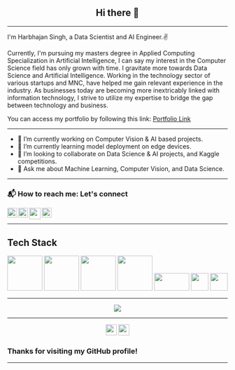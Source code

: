 <h2 align="center">Hi there 👋</h2>

---
I'm Harbhajan Singh, a Data Scientist and AI Engineer.:v:

Currently, I'm pursuing my masters degree in Applied Computing Specialization in Artificial Intelligence, I can say my interest in the Computer Science field has only grown with time. I gravitate more towards Data Science and Artificial Intelligence. Working in the technology sector of various startups and MNC, have helped me gain relevant experience in the industry. As businesses today are becoming more inextricably linked with information technology, I strive to utilize my expertise to bridge the gap between technology and business.

You can access my portfolio by following this link: [Portfolio Link](https://harbhajan21.github.io/hs21.github.io/)

---

- 🔭 I’m currently working on Computer Vision & AI based projects.
- 🌱 I’m currently learning model deployment on edge devices.
- 👯 I’m looking to collaborate on Data Science & AI projects, and Kaggle competitions.
- 💬 Ask me about Machine Learning, Computer Vision, and Data Science.

---

### 📬 How to reach me: Let's connect
<a href="https://twitter.com/Harbhajan2105">
  <img align="left" alt="twitter" | Twitter" width="22px" src="https://cdn.jsdelivr.net/npm/simple-icons@v3/icons/twitter.svg" />
</a>
<a href="https://www.linkedin.com/in/harbhajansingh21/">
  <img align="left" alt="linkedin" width="22px" src="https://cdn.jsdelivr.net/npm/simple-icons@v3/icons/linkedin.svg" />
</a>
<a href="https://www.kaggle.com/harbhajansingh21">
  <img alt="Kaggle" width="22px" src="https://cdn.jsdelivr.net/npm/simple-icons@v3/icons/kaggle.svg" />
</a>
<a href="mailto:singh.bhajji2105@gmail.com">
  <img align="left" width="26px" src="https://cdn.jsdelivr.net/npm/simple-icons@v3/icons/gmail.svg" />
</a>
                                                                                                   
---

<h2 align="left">Tech Stack</h2>

<img src = https://matplotlib.org/3.2.1/_images/sphx_glr_logos2_003.png width="80">   <img src = https://miro.medium.com/max/765/1*cyXCE-JcBelTyrK-58w6_Q.png width="80">   <img src = https://www.freecodecamp.org/news/content/images/2020/07/pandas-logo.png width="80">   <img src=http://amueller.github.io/img/scikit-learn-logo.png width = "80">   <img height="40" src=https://github.com/opencv/opencv/blob/master/samples/data/opencv-logo.png width = "80">  <img src="https://github.com/microsoft/PowerBI-Icons/blob/main/PNG/Power-BI.png" width="40" height="40"/>   <img src="https://camo.githubusercontent.com/c13034cf5ce18abda1a57109359a1d8656ba197b60a4c8c2bfd9cf95ad4824ca/68747470733a2f2f63646e6c2e74626c7366742e636f6d2f73697465732f64656661756c742f66696c65732f70616765732f7461626c6561756c6f676f5f686967687265732e706e67" width="40" height="40"/>

---

<p align="center">
  <a href="https://skillicons.dev">
    <img src="https://skillicons.dev/icons?i=py,pytorch,tensorflow,flask,r,mysql,raspberrypi,gcp,azure,git,kubernetes,docker,c,ai,latex,linux,sqlite,vscode" />
  </a>
</p>
                                                                                                                               
                                                                                                                               
---

<p align=center>
<img height="25" src="https://badges.pufler.dev/visits/harbhajan21/harbhajan21?color=black&logo=github" />
<img height="25" src="https://komarev.com/ghpvc/?username=harbhajan21&color=brightgreen" />
<a href="https://github.com/harbhajan21">
</a>
</p>

### Thanks for visiting my GitHub profile!

---
